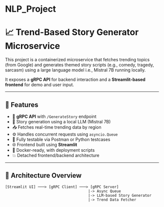 # NLP_Project

# 📈 Trend-Based Story Generator Microservice

This project is a containerized microservice that fetches trending topics (from Google) and generates themed story scripts (e.g., comedy, tragedy, sarcasm) using a large language model i.e., Mistral 7B running locally.

It exposes a **gRPC API** for backend interaction and a **Streamlit-based frontend** for demo and user input.

---

## 🚀 Features

- 🔌 **gRPC API** with `/GenerateStory` endpoint
- 🧠 Story generation using a local LLM (Mistral 7B)
- 📥 Fetches real-time trending data by region
- ⚙️ Handles concurrent requests using `asyncio.Queue`
- 🧪 Fully testable via Postman or Python testcases
- 🌐 Frontend built using **Streamlit**
- 🐳 Docker-ready, with deployment scripts
- 💥 Detached frontend/backend architecture

---

## 🧩 Architecture Overview

```text
[Streamlit UI] ───> [gRPC Client] ───> [gRPC Server]
                                      |-> Async Queue
                                      |-> LLM-based Story Generator
                                      |-> Trend Data Fetcher
